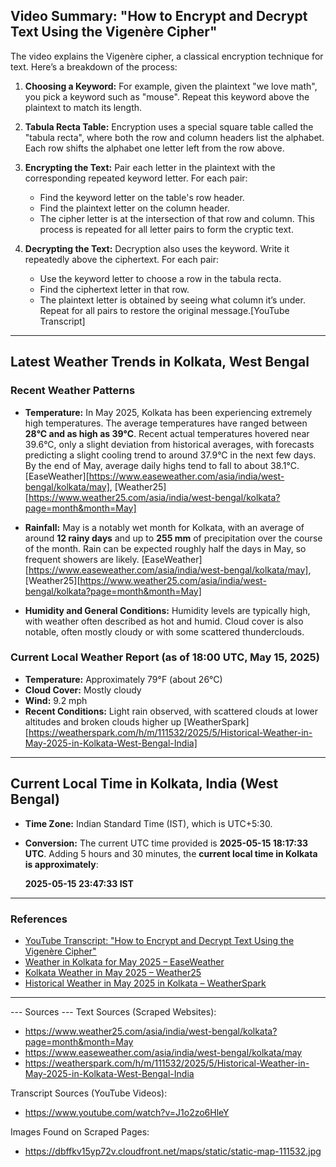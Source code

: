 ## Video Summary: "How to Encrypt and Decrypt Text Using the Vigenère Cipher"

The video explains the Vigenère cipher, a classical encryption technique for text. Here’s a breakdown of the process:

1. **Choosing a Keyword:**
   For example, given the plaintext "we love math", you pick a keyword such as "mouse". Repeat this keyword above the plaintext to match its length.

2. **Tabula Recta Table:**
   Encryption uses a special square table called the "tabula recta", where both the row and column headers list the alphabet. Each row shifts the alphabet one letter left from the row above.

3. **Encrypting the Text:**
   Pair each letter in the plaintext with the corresponding repeated keyword letter. For each pair:
   - Find the keyword letter on the table's row header.
   - Find the plaintext letter on the column header.
   - The cipher letter is at the intersection of that row and column.
   This process is repeated for all letter pairs to form the cryptic text.

4. **Decrypting the Text:**
   Decryption also uses the keyword. Write it repeatedly above the ciphertext. For each pair:
   - Use the keyword letter to choose a row in the tabula recta.
   - Find the ciphertext letter in that row.
   - The plaintext letter is obtained by seeing what column it’s under.
   Repeat for all pairs to restore the original message.[YouTube Transcript]

---

## Latest Weather Trends in Kolkata, West Bengal

### Recent Weather Patterns
- **Temperature:**
  In May 2025, Kolkata has been experiencing extremely high temperatures. The average temperatures have ranged between **28°C and as high as 39°C**. Recent actual temperatures hovered near 39.6°C, only a slight deviation from historical averages, with forecasts predicting a slight cooling trend to around 37.9°C in the next few days. By the end of May, average daily highs tend to fall to about 38.1°C.
  [EaseWeather][https://www.easeweather.com/asia/india/west-bengal/kolkata/may], [Weather25][https://www.weather25.com/asia/india/west-bengal/kolkata?page=month&month=May]

- **Rainfall:**
  May is a notably wet month for Kolkata, with an average of around **12 rainy days** and up to **255 mm** of precipitation over the course of the month. Rain can be expected roughly half the days in May, so frequent showers are likely.
  [EaseWeather][https://www.easeweather.com/asia/india/west-bengal/kolkata/may], [Weather25][https://www.weather25.com/asia/india/west-bengal/kolkata?page=month&month=May]

- **Humidity and General Conditions:**
  Humidity levels are typically high, with weather often described as hot and humid. Cloud cover is also notable, often mostly cloudy or with some scattered thunderclouds.

### Current Local Weather Report (as of 18:00 UTC, May 15, 2025)
- **Temperature:** Approximately 79°F (about 26°C)
- **Cloud Cover:** Mostly cloudy
- **Wind:** 9.2 mph
- **Recent Conditions:** Light rain observed, with scattered clouds at lower altitudes and broken clouds higher up
  [WeatherSpark][https://weatherspark.com/h/m/111532/2025/5/Historical-Weather-in-May-2025-in-Kolkata-West-Bengal-India]

---

## Current Local Time in Kolkata, India (West Bengal)

- **Time Zone:** Indian Standard Time (IST), which is UTC+5:30.
- **Conversion:**
  The current UTC time provided is **2025-05-15 18:17:33 UTC**.
  Adding 5 hours and 30 minutes, the **current local time in Kolkata is approximately**:

  **2025-05-15 23:47:33 IST**

---

### References
- [YouTube Transcript: "How to Encrypt and Decrypt Text Using the Vigenère Cipher"](https://www.youtube.com/watch?v=J1o2zo6HleY)
- [Weather in Kolkata for May 2025 – EaseWeather](https://www.easeweather.com/asia/india/west-bengal/kolkata/may)
- [Kolkata Weather in May 2025 – Weather25](https://www.weather25.com/asia/india/west-bengal/kolkata?page=month&month=May)
- [Historical Weather in May 2025 in Kolkata – WeatherSpark](https://weatherspark.com/h/m/111532/2025/5/Historical-Weather-in-May-2025-in-Kolkata-West-Bengal-India)
--------------------

--- Sources ---
Text Sources (Scraped Websites):
- https://www.weather25.com/asia/india/west-bengal/kolkata?page=month&month=May
- https://www.easeweather.com/asia/india/west-bengal/kolkata/may
- https://weatherspark.com/h/m/111532/2025/5/Historical-Weather-in-May-2025-in-Kolkata-West-Bengal-India

Transcript Sources (YouTube Videos):
- https://www.youtube.com/watch?v=J1o2zo6HleY

Images Found on Scraped Pages:
- https://dbffkv15yp72v.cloudfront.net/maps/static/static-map-111532.jpg